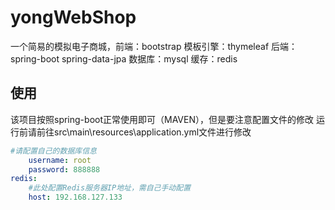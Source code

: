 # yongWebShop
一个简易的模拟电子商城，前端：bootstrap 模板引擎：thymeleaf 后端：spring-boot spring-data-jpa 数据库：mysql 缓存：redis
## 使用
该项目按照spring-boot正常使用即可（MAVEN），但是要注意配置文件的修改
运行前请前往src\main\resources\application.yml文件进行修改
~~~ yml
#请配置自己的数据库信息
    username: root
    password: 888888
redis:
    #此处配置Redis服务器IP地址，需自己手动配置
    host: 192.168.127.133
~~~
